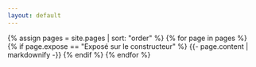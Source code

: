 ```yaml
---
layout: default
---
```


{% assign pages = site.pages | sort: "order" %}
{% for page in pages %}
 {% if page.expose == "Exposé sur le constructeur" %}
    {{- page.content | markdownify -}}
  {% endif %}
{% endfor %}